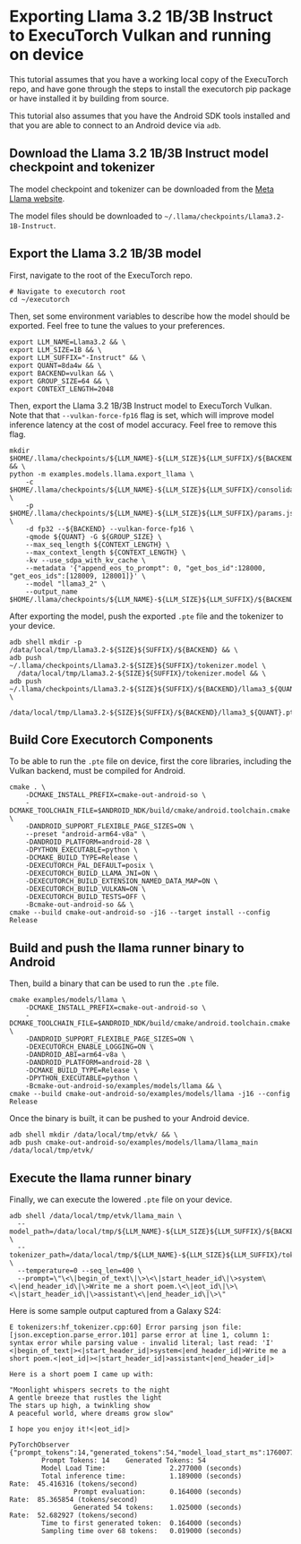 # Exporting Llama 3.2 1B/3B Instruct to ExecuTorch Vulkan and running on device

This tutorial assumes that you have a working local copy of the ExecuTorch repo,
and have gone through the steps to install the executorch pip package or have
installed it by building from source.

This tutorial also assumes that you have the Android SDK tools installed and
that you are able to connect to an Android device via `adb`.

## Download the Llama 3.2 1B/3B Instruct model checkpoint and tokenizer

The model checkpoint and tokenizer can be downloaded from the
[Meta Llama website](https://www.llama.com/llama-downloads/).

The model files should be downloaded to `~/.llama/checkpoints/Llama3.2-1B-Instruct`.

## Export the Llama 3.2 1B/3B model

First, navigate to the root of the ExecuTorch repo.

```shell
# Navigate to executorch root
cd ~/executorch
```

Then, set some environment variables to describe how the model should be
exported. Feel free to tune the values to your preferences.

```shell
export LLM_NAME=Llama3.2 && \
export LLM_SIZE=1B && \
export LLM_SUFFIX="-Instruct" && \
export QUANT=8da4w && \
export BACKEND=vulkan && \
export GROUP_SIZE=64 && \
export CONTEXT_LENGTH=2048
```

Then, export the Llama 3.2 1B/3B Instruct model to ExecuTorch Vulkan. Note that
that `--vulkan-force-fp16` flag is set, which will improve model inference
latency at the cost of model accuracy. Feel free to remove this flag.

```shell
mkdir $HOME/.llama/checkpoints/${LLM_NAME}-${LLM_SIZE}${LLM_SUFFIX}/${BACKEND}/ && \
python -m examples.models.llama.export_llama \
    -c $HOME/.llama/checkpoints/${LLM_NAME}-${LLM_SIZE}${LLM_SUFFIX}/consolidated.00.pth \
    -p $HOME/.llama/checkpoints/${LLM_NAME}-${LLM_SIZE}${LLM_SUFFIX}/params.json \
    -d fp32 --${BACKEND} --vulkan-force-fp16 \
    -qmode ${QUANT} -G ${GROUP_SIZE} \
    --max_seq_length ${CONTEXT_LENGTH} \
    --max_context_length ${CONTEXT_LENGTH} \
    -kv --use_sdpa_with_kv_cache \
    --metadata '{"append_eos_to_prompt": 0, "get_bos_id":128000, "get_eos_ids":[128009, 128001]}' \
    --model "llama3_2" \
    --output_name $HOME/.llama/checkpoints/${LLM_NAME}-${LLM_SIZE}${LLM_SUFFIX}/${BACKEND}/llama3_${QUANT}_g${GROUP_SIZE}_c${CONTEXT_LENGTH}.pte
```

After exporting the model, push the exported `.pte` file and the tokenizer to
your device.

```shell
adb shell mkdir -p /data/local/tmp/Llama3.2-${SIZE}${SUFFIX}/${BACKEND} && \
adb push ~/.llama/checkpoints/Llama3.2-${SIZE}${SUFFIX}/tokenizer.model \
  /data/local/tmp/Llama3.2-${SIZE}${SUFFIX}/tokenizer.model && \
adb push ~/.llama/checkpoints/Llama3.2-${SIZE}${SUFFIX}/${BACKEND}/llama3_${QUANT}.pte \
  /data/local/tmp/Llama3.2-${SIZE}${SUFFIX}/${BACKEND}/llama3_${QUANT}.pte
```

## Build Core Executorch Components

To be able to run the `.pte` file on device, first the core libraries,
including the Vulkan backend, must be compiled for Android.

```shell
cmake . \
    -DCMAKE_INSTALL_PREFIX=cmake-out-android-so \
    -DCMAKE_TOOLCHAIN_FILE=$ANDROID_NDK/build/cmake/android.toolchain.cmake \
    -DANDROID_SUPPORT_FLEXIBLE_PAGE_SIZES=ON \
    --preset "android-arm64-v8a" \
    -DANDROID_PLATFORM=android-28 \
    -DPYTHON_EXECUTABLE=python \
    -DCMAKE_BUILD_TYPE=Release \
    -DEXECUTORCH_PAL_DEFAULT=posix \
    -DEXECUTORCH_BUILD_LLAMA_JNI=ON \
    -DEXECUTORCH_BUILD_EXTENSION_NAMED_DATA_MAP=ON \
    -DEXECUTORCH_BUILD_VULKAN=ON \
    -DEXECUTORCH_BUILD_TESTS=OFF \
    -Bcmake-out-android-so && \
cmake --build cmake-out-android-so -j16 --target install --config Release
```

## Build and push the llama runner binary to Android

Then, build a binary that can be used to run the `.pte` file.

```shell
cmake examples/models/llama \
    -DCMAKE_INSTALL_PREFIX=cmake-out-android-so \
    -DCMAKE_TOOLCHAIN_FILE=$ANDROID_NDK/build/cmake/android.toolchain.cmake  \
    -DANDROID_SUPPORT_FLEXIBLE_PAGE_SIZES=ON \
    -DEXECUTORCH_ENABLE_LOGGING=ON \
    -DANDROID_ABI=arm64-v8a \
    -DANDROID_PLATFORM=android-28 \
    -DCMAKE_BUILD_TYPE=Release \
    -DPYTHON_EXECUTABLE=python \
    -Bcmake-out-android-so/examples/models/llama && \
cmake --build cmake-out-android-so/examples/models/llama -j16 --config Release
```

Once the binary is built, it can be pushed to your Android device.

```shell
adb shell mkdir /data/local/tmp/etvk/ && \
adb push cmake-out-android-so/examples/models/llama/llama_main /data/local/tmp/etvk/
```

## Execute the llama runner binary

Finally, we can execute the lowered `.pte` file on your device.

```shell
adb shell /data/local/tmp/etvk/llama_main \
  --model_path=/data/local/tmp/${LLM_NAME}-${LLM_SIZE}${LLM_SUFFIX}/${BACKEND}/llama3_${QUANT}_g${GROUP_SIZE}_c${CONTEXT_LENGTH}.pte \
  --tokenizer_path=/data/local/tmp/${LLM_NAME}-${LLM_SIZE}${LLM_SUFFIX}/tokenizer.model \
  --temperature=0 --seq_len=400 \
  --prompt=\"\<\|begin_of_text\|\>\<\|start_header_id\|\>system\<\|end_header_id\|\>Write me a short poem.\<\|eot_id\|\>\<\|start_header_id\|\>assistant\<\|end_header_id\|\>\"
```

Here is some sample output captured from a Galaxy S24:

```shell
E tokenizers:hf_tokenizer.cpp:60] Error parsing json file: [json.exception.parse_error.101] parse error at line 1, column 1: syntax error while parsing value - invalid literal; last read: 'I'
<|begin_of_text|><|start_header_id|>system<|end_header_id|>Write me a short poem.<|eot_id|><|start_header_id|>assistant<|end_header_id|>

Here is a short poem I came up with:

"Moonlight whispers secrets to the night
A gentle breeze that rustles the light
The stars up high, a twinkling show
A peaceful world, where dreams grow slow"

I hope you enjoy it!<|eot_id|>

PyTorchObserver {"prompt_tokens":14,"generated_tokens":54,"model_load_start_ms":1760077800721,"model_load_end_ms":1760077802998,"inference_start_ms":1760077802998,"inference_end_ms":1760077804187,"prompt_eval_end_ms":1760077803162,"first_token_ms":1760077803162,"aggregate_sampling_time_ms":19,"SCALING_FACTOR_UNITS_PER_SECOND":1000}
        Prompt Tokens: 14    Generated Tokens: 54
        Model Load Time:                2.277000 (seconds)
        Total inference time:           1.189000 (seconds)               Rate:  45.416316 (tokens/second)
                Prompt evaluation:      0.164000 (seconds)               Rate:  85.365854 (tokens/second)
                Generated 54 tokens:    1.025000 (seconds)               Rate:  52.682927 (tokens/second)
        Time to first generated token:  0.164000 (seconds)
        Sampling time over 68 tokens:   0.019000 (seconds)
```
